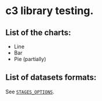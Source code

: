 # c3 library testing.

## List of the charts:
- Line
- Bar
- Pie (partially)

## List of datasets formats:
See [`STAGES_OPTIONS`](https://github.com/BEGEMOT9I/test-charts/blob/c3/src/lib/constants/testing.tsx).